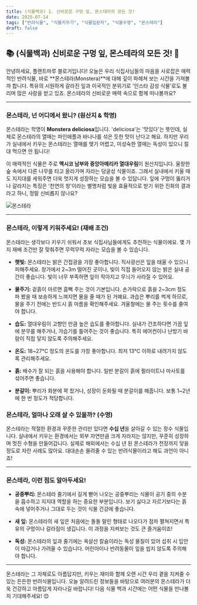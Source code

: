 ```yaml
---
title: (식물백과) 1. 신비로운 구멍 잎, 몬스테라의 모든 것!
date: 2025-07-14
tags: ["반려식물", "식물키우기", "식물입문자", "식물수명", "몬스테라"]
draft: false
---
```


## 📚 (식물백과) 신비로운 구멍 잎, 몬스테라의 모든 것! 💚

안녕하세요, 플랜트마루 블로거입니다! 오늘은 우리 식집사님들의 마음을 사로잡은 매력적인 반려식물, 바로 **몬스테라(Monstera)**에 대해 깊이 파헤쳐 보는 시간을 가져볼까 합니다. 특유의 시원하게 갈라진 잎과 이국적인 분위기로 '인스타 감성 식물'로도 불리며 많은 사랑을 받고 있죠. 몬스테라의 신비로운 매력 속으로 함께 떠나볼까요?

---
### 몬스테라, 넌 어디에서 왔니? (원산지 & 학명)

몬스테라는 학명이 **Monstera deliciosa**입니다. 'deliciosa'는 '맛있다'는 뜻인데, 실제로 몬스테라의 열매는 파인애플과 바나나를 섞은 듯한 맛이 난다고 해요. 하지만 우리가 실내에서 키우는 몬스테라는 열매를 맺기 어렵고, 미성숙한 열매는 독성이 있으니 절대 먹으면 안 됩니다!

이 매력적인 식물은 주로 **멕시코 남부와 중앙아메리카 열대우림**이 원산지입니다. 울창한 숲 속에서 다른 나무를 타고 올라가며 자라는 덩굴성 식물이죠. 그래서 실내에서 키울 때도 지지대를 세워주면 더욱 멋지게 성장하는 모습을 볼 수 있답니다. 잎에 구멍이 뚫리거나 갈라지는 특징은 '천연의 창'이라는 별명처럼 빛을 효율적으로 받기 위한 진화의 결과라고 하니, 정말 신비롭지 않나요?

![몬스테라](/images/monstera.jpg)

---

### 몬스테라, 이렇게 키워주세요! (재배 조건)

몬스테라는 생각보다 키우기 쉬워서 초보 식집사님들에게도 추천하는 식물이에요. 몇 가지 재배 조건만 잘 맞춰주면 무럭무럭 자라는 모습을 볼 수 있습니다.

- **햇빛:** 몬스테라는 밝은 간접광을 가장 좋아합니다. 직사광선은 잎을 태울 수 있으니 피해주세요. 창가에서 2~3m 떨어진 곳이나, 빛이 직접 들어오지 않는 밝은 실내 공간이 좋습니다. 빛이 너무 부족하면 잎이 작아지고 무늬가 사라질 수 있어요.
    
- **물주기:** 겉흙이 마르면 흠뻑 주는 것이 기본입니다. 손가락으로 흙을 2~3cm 정도 파 봤을 때 보송하게 느껴지면 물을 줄 때가 된 거예요. 과습은 뿌리를 썩게 하므로, 물을 주기 전에는 반드시 흙 마름을 확인해주세요. 겨울철에는 물 주는 횟수를 줄여야 합니다.
    
- **습도:** 열대우림이 고향인 만큼 높은 습도를 좋아합니다. 실내가 건조하다면 가끔 잎에 분무를 해주거나, 가습기를 틀어주는 것이 좋습니다. 특히 에어컨이나 난방기 바람이 직접 닿지 않도록 주의해주세요.
    
- **온도:** 18~27°C 정도의 온도를 가장 좋아합니다. 최저 13°C 이하로 내려가지 않도록 관리해주세요.
    
- **흙:** 배수가 잘 되는 흙을 사용해야 합니다. 일반 분갈이 흙에 펄라이트나 마사토를 섞어주면 좋습니다.
    
- **분갈이:** 뿌리가 화분에 꽉 찼거나, 성장이 둔화될 때 분갈이를 해줍니다. 보통 1~2년에 한 번 정도가 적당합니다.
    


### 몬스테라, 얼마나 오래 살 수 있을까? (수명)

몬스테라는 적절한 환경과 꾸준한 관리만 있다면 **수십 년**을 살아갈 수 있는 장수 식물입니다. 실내에서 키우는 환경에서는 외부 자연만큼 크게 자라지는 않지만, 꾸준히 성장하며 멋진 수형을 만들어갑니다. 실제로 해외에서는 수십 년 된 몬스테라가 천장까지 닿을 정도로 자란 사례도 많아요. 대대손손 물려줄 수 있는 반려식물이라고 해도 과언이 아니죠!

---

### 몬스테라, 이런 점도 알아두세요!

- **공중뿌리:** 몬스테라 줄기에서 길게 뻗어 나오는 공중뿌리는 식물이 공기 중의 수분을 흡수하고 지지대 역할을 하는 중요한 부분입니다. 보기 싫다고 자르기보다는 흙 속에 넣어주거나 그대로 두는 것이 식물 건강에 좋습니다.
    
- **새 잎:** 몬스테라의 새 잎은 처음에는 돌돌 말린 형태로 나오다가 점차 펼쳐지면서 특유의 구멍이나 갈라짐이 생깁니다. 이 과정을 지켜보는 것도 큰 즐거움이죠!
    
- **독성:** 몬스테라의 잎과 줄기에는 옥살산 칼슘이라는 독성 물질이 있어 섭취 시 입안이 따갑거나 가려울 수 있습니다. 어린아이나 반려동물이 잎을 씹지 않도록 주의해야 합니다.
    

---

몬스테라는 그 자체로도 아름답지만, 키우는 재미와 함께 오랜 시간 우리 곁을 지켜줄 수 있는 든든한 반려식물입니다. 오늘 알려드린 정보들을 바탕으로 여러분의 몬스테라가 더욱 건강하고 아름답게 자라나길 바랍니다! 다음 식물 백과 시간에는 어떤 식물을 만나볼지 기대해주세요! 😊